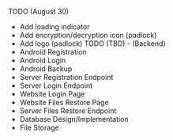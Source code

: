 TODO (August 30)
- Add loading indicator
- Add encryption/decryption icon (padlock)
- Add logo (padlock)
TODO (TBD) - (Backend)
- Android Registration
- Android Login
- Android Backup
- Server Registration Endpoint
- Server Login Endpoint
- Website Login Page
- Website Files Restore Page
- Server Files Restore Endpoint
- Database Design/Implementation
- File Storage
